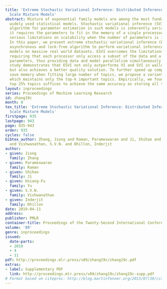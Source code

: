 ```yaml
---
title: 'Extreme Stochastic Variational Inference: Distributed Inference for Large
  Scale Mixture Models'
abstract: Mixture of exponential family models are among the most fundamental and
  widely used statistical models. Stochastic variational inference (SVI), the state-of-the-art
  algorithm for parameter estimation in such models is inherently serial. Moreover,
  it requires the parameters to fit in the memory of a single processor; this poses
  serious limitations on scalability when the number of parameters is in billions.
  In this paper, we present extreme stochastic variational inference (ESVI), a distributed,
  asynchronous and lock-free algorithm to perform variational inference for mixture
  models on massive real world datasets. ESVI overcomes the limitations of SVI by
  requiring that each processor only access a subset of the data and a subset of the
  parameters, thus providing data and model parallelism simultaneously. Our empirical
  study demonstrates that ESVI not only outperforms VI and SVI in wallclock-time,
  but also achieves a better quality solution. To further speed up computation and
  save memory when fitting large number of topics, we propose a variant ESVI-TOPK
  which maintains only the top-k important topics. Empirically, we found that using
  top 25% topics suffices to achieve the same accuracy as storing all the topics.
layout: inproceedings
series: Proceedings of Machine Learning Research
id: zhang19c
month: 0
tex_title: 'Extreme Stochastic Variational Inference: Distributed Inference for Large
  Scale Mixture Models'
firstpage: 935
lastpage: 943
page: 935-943
order: 935
cycles: false
bibtex_author: Zhang, Jiong and Raman, Parameswaran and Ji, Shihao and Yu, Hsiang-Fu
  and Vishwanathan, S.V.N. and Dhillon, Inderjit
author:
- given: Jiong
  family: Zhang
- given: Parameswaran
  family: Raman
- given: Shihao
  family: Ji
- given: Hsiang-Fu
  family: Yu
- given: S.V.N.
  family: Vishwanathan
- given: Inderjit
  family: Dhillon
date: 2019-04-11
address: 
publisher: PMLR
container-title: Proceedings of the Twenty-Second International Conference on Artificial Intelligence and Statistics
volume: '89'
genre: inproceedings
issued:
  date-parts:
  - 2019
  - 4
  - 11
pdf: http://proceedings.mlr.press/v89/zhang19c/zhang19c.pdf
extras:
- label: Supplementary PDF
  link: http://proceedings.mlr.press/v89/zhang19c/zhang19c-supp.pdf
# Format based on citeproc: http://blog.martinfenner.org/2013/07/30/citeproc-yaml-for-bibliographies/
---
```

